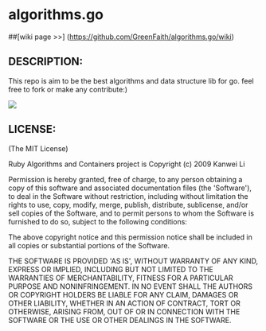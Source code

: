 algorithms.go
============

##[wiki page >>] (https://github.com/GreenFaith/algorithms.go/wiki)

## DESCRIPTION:

This repo is aim to be the best algorithms and data structure lib for go. 
feel free to fork or make any contribute:)
   
   
![](http://media-cache-ec0.pinimg.com/736x/11/09/78/11097867a0e6c772c36285d97d94623b.jpg)

## LICENSE:

(The MIT License)

Ruby Algorithms and Containers project is Copyright (c) 2009 Kanwei Li

Permission is hereby granted, free of charge, to any person obtaining
a copy of this software and associated documentation files (the
'Software'), to deal in the Software without restriction, including
without limitation the rights to use, copy, modify, merge, publish,
distribute, sublicense, and/or sell copies of the Software, and to
permit persons to whom the Software is furnished to do so, subject to
the following conditions:

The above copyright notice and this permission notice shall be
included in all copies or substantial portions of the Software.

THE SOFTWARE IS PROVIDED 'AS IS', WITHOUT WARRANTY OF ANY KIND,
EXPRESS OR IMPLIED, INCLUDING BUT NOT LIMITED TO THE WARRANTIES OF
MERCHANTABILITY, FITNESS FOR A PARTICULAR PURPOSE AND NONINFRINGEMENT.
IN NO EVENT SHALL THE AUTHORS OR COPYRIGHT HOLDERS BE LIABLE FOR ANY
CLAIM, DAMAGES OR OTHER LIABILITY, WHETHER IN AN ACTION OF CONTRACT,
TORT OR OTHERWISE, ARISING FROM, OUT OF OR IN CONNECTION WITH THE
SOFTWARE OR THE USE OR OTHER DEALINGS IN THE SOFTWARE.





